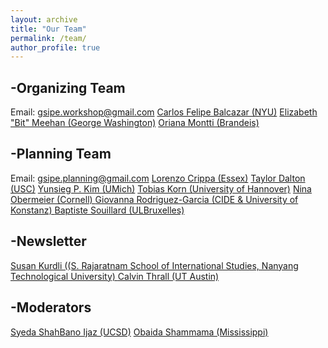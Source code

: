 ```yaml
---
layout: archive
title: "Our Team"
permalink: /team/
author_profile: true
---
```


-Organizing Team
-------
Email: gsipe.workshop@gmail.com
<a href = "https://wp.nyu.edu/cfbalcazar">Carlos Felipe Balcazar (NYU)</a>
<a href = "https://elizabethbitmeehan.com/">Elizabeth "Bit" Meehan (George Washington)</a>
<a href = "https://brandeis.academia.edu/OrianaMontti">Oriana Montti (Brandeis)</a>

-Planning Team
-------
Email: gsipe.planning@gmail.com
<a href = "https://lorenzo-crippa.github.io">Lorenzo Crippa (Essex)</a>
<a href = "https://taylorrdalton.com">Taylor Dalton (USC)</a>
<a href = "https:sites.lsa.umich.edu/yunsieg/">Yunsieg P. Kim (UMich)</a>
<a href = "https://https://www.uni-goettingen.de/en/587541.html">Tobias Korn (University of Hannover)</a>
<a href = "https://ninaobermeier.com">Nina Obermeier (Cornell) </a>
<a href = "https://giovannarodriguezgarcia.academia.edu">Giovanna Rodriguez-Garcia (CIDE & University of Konstanz) </a>
<a href = "https://baptistesouillard.com">Baptiste Souillard (ULBruxelles)</a>

      
-Newsletter
-------
<a href = "https://https://www.rsis.edu.sg/gpo/graduate-programmes/ph-d-programme/phd-student-profiles/">Susan Kurdli ((S. Rajaratnam School of International Studies, Nanyang Technological University) </a>
<a href = "https://calvinthrall.github.io">Calvin Thrall (UT Austin) </a>

      
-Moderators
-------
<a href = "https://ssijaz.github.io">Syeda ShahBano Ijaz (UCSD)</a>
<a href = "https://https://politicalscience.olemiss.edu/current-ph-d-students/">Obaida Shammama (Mississippi) </a>


